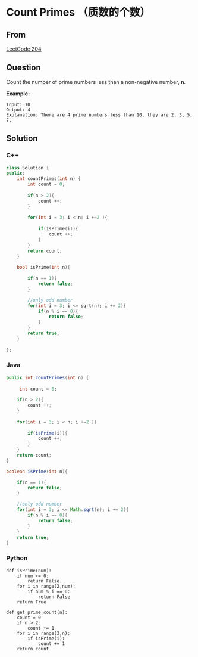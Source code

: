 # Count Primes （质数的个数）



## From

[LeetCode 204](https://leetcode.com/problems/count-primes/description/)





## Question

Count the number of prime numbers less than a non-negative number, **n**.

**Example:**

```
Input: 10
Output: 4
Explanation: There are 4 prime numbers less than 10, they are 2, 3, 5, 7.
```

## Solution  



### C++

```c++
class Solution {
public:
    int countPrimes(int n) {        
        int count = 0;
        
        if(n > 2){
            count ++;
        }
        
        for(int i = 3; i < n; i +=2 ){
            
            if(isPrime(i)){
                count ++;
            }
        }
        return count;
    }
    
    bool isPrime(int n){

        if(n == 1){
            return false;
        }

        //only odd number
        for(int i = 3; i <= sqrt(n); i += 2){
            if(n % i == 0){
                return false;
            }
        }
        return true;
    }
    
};
```

### Java

```java
public int countPrimes(int n) {
    
     int count = 0;
    
    if(n > 2){
        count ++;
    }
    
    for(int i = 3; i < n; i +=2 ){
        
        if(isPrime(i)){
            count ++;
        }
    }
    return count;
}

boolean isPrime(int n){

    if(n == 1){
        return false;
    }

    //only odd number
    for(int i = 3; i <= Math.sqrt(n); i += 2){
        if(n % i == 0){
            return false;
        }
    }
    return true;
}

```

### Python

```
def isPrime(num):
    if num <= 0:
        return False
    for i in range(2,num):
        if num % i == 0:
            return False
    return True

def get_prime_count(n):
    count = 0
    if n > 2:
        count += 1
    for i in range(3,n):
        if isPrime(i):
            count += 1
    return count
```
